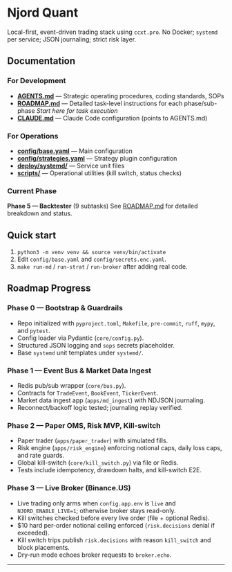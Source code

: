 # Njord Quant

Local-first, event-driven trading stack using `ccxt.pro`.
No Docker; `systemd` per service; JSON journaling; strict risk layer.

## Documentation

### For Development
- **[AGENTS.md](./AGENTS.md)** — Strategic operating procedures, coding standards, SOPs
- **[ROADMAP.md](./ROADMAP.md)** — Detailed task-level instructions for each phase/sub-phase
  *Start here for task execution*
- **[CLAUDE.md](./CLAUDE.md)** — Claude Code configuration (points to AGENTS.md)

### For Operations
- **[config/base.yaml](./config/base.yaml)** — Main configuration
- **[config/strategies.yaml](./config/strategies.yaml)** — Strategy plugin configuration
- **[deploy/systemd/](./deploy/systemd/)** — Service unit files
- **[scripts/](./scripts/)** — Operational utilities (kill switch, status checks)

### Current Phase
**Phase 5 — Backtester** (9 subtasks)
See [ROADMAP.md](./ROADMAP.md) for detailed breakdown and status.

## Quick start
1) `python3 -m venv venv && source venv/bin/activate`
2) Edit `config/base.yaml` and `config/secrets.enc.yaml`.
3) `make run-md` / `run-strat` / `run-broker` after adding real code.

## Roadmap Progress

### Phase 0 — Bootstrap & Guardrails
- Repo initialized with `pyproject.toml`, `Makefile`, `pre-commit`, `ruff`, `mypy`, and `pytest`.
- Config loader via Pydantic (`core/config.py`).
- Structured JSON logging and `sops` secrets placeholder.
- Base `systemd` unit templates under `systemd/`.

### Phase 1 — Event Bus & Market Data Ingest
- Redis pub/sub wrapper (`core/bus.py`).
- Contracts for `TradeEvent`, `BookEvent`, `TickerEvent`.
- Market data ingest app (`apps/md_ingest`) with NDJSON journaling.
- Reconnect/backoff logic tested; journaling replay verified.

### Phase 2 — Paper OMS, Risk MVP, Kill-switch
- Paper trader (`apps/paper_trader`) with simulated fills.
- Risk engine (`apps/risk_engine`) enforcing notional caps, daily loss caps, and rate guards.
- Global kill-switch (`core/kill_switch.py`) via file or Redis.
- Tests include idempotency, drawdown halts, and kill-switch E2E.

### Phase 3 — Live Broker (Binance.US)
- Live trading only arms when `config.app.env` is `live` and `NJORD_ENABLE_LIVE=1`; otherwise broker stays read-only.
- Kill switches checked before every live order (file + optional Redis).
- $10 hard per-order notional ceiling enforced (`risk.decisions` denial if exceeded).
- Kill switch trips publish `risk.decisions` with reason `kill_switch` and block placements.
- Dry-run mode echoes broker requests to `broker.echo`.

---
